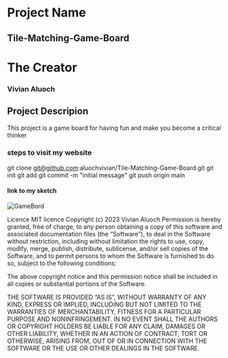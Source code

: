 # Project Name
## Tile-Matching-Game-Board

# The Creator
### Vivian Aluoch

## Project Descripion
This project is a game board for having fun and make you become a critical thinker

### steps to visit my website
git clone git@github.com:aluochvivian/Tile-Matching-Game-Board.git git init git add git commit -m "initial message" git push origin main


#### link to my sketch
![GameBord](https://github.com/aluochvivian/Tile-Matching-Game-Board/assets/99467860/9b93049e-b3fe-4b51-89a5-f0fe966ec6ac)


Licence MIT licence Copyright (c) 2023 Vivian Aluoch
Permission is hereby granted, free of charge, to any person obtaining a copy of this software and associated documentation files (the “Software”), to deal in the Software without restriction, including without limitation the rights to use, copy, modify, merge, publish, distribute, sublicense, and/or sell copies of the Software, and to permit persons to whom the Software is furnished to do so, subject to the following conditions:

The above copyright notice and this permission notice shall be included in all copies or substantial portions of the Software.

THE SOFTWARE IS PROVIDED “AS IS”, WITHOUT WARRANTY OF ANY KIND, EXPRESS OR IMPLIED, INCLUDING BUT NOT LIMITED TO THE WARRANTIES OF MERCHANTABILITY, FITNESS FOR A PARTICULAR PURPOSE AND NONINFRINGEMENT. IN NO EVENT SHALL THE AUTHORS OR COPYRIGHT HOLDERS BE LIABLE FOR ANY CLAIM, DAMAGES OR OTHER LIABILITY, WHETHER IN AN ACTION OF CONTRACT, TORT OR OTHERWISE, ARISING FROM, OUT OF OR IN CONNECTION WITH THE SOFTWARE OR THE USE OR OTHER DEALINGS IN THE SOFTWARE.

